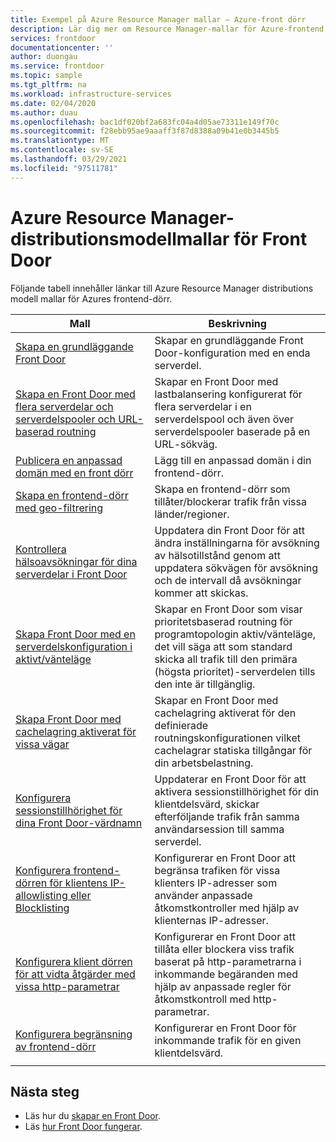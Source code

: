 ```yaml
---
title: Exempel på Azure Resource Manager mallar – Azure-front dörr
description: Lär dig mer om Resource Manager-mallar för Azure-frontend, inklusive mallar för att skapa en grundläggande frontend-dörr och konfigurera en begränsning för front dörr.
services: frontdoor
documentationcenter: ''
author: duongau
ms.service: frontdoor
ms.topic: sample
ms.tgt_pltfrm: na
ms.workload: infrastructure-services
ms.date: 02/04/2020
ms.author: duau
ms.openlocfilehash: bac1df020bf2a683fc04a4d05ae73311e149f70c
ms.sourcegitcommit: f28ebb95ae9aaaff3f87d8388a09b41e0b3445b5
ms.translationtype: MT
ms.contentlocale: sv-SE
ms.lasthandoff: 03/29/2021
ms.locfileid: "97511781"
---
```

# <a name="azure-resource-manager-deployment-model-templates-for-front-door"></a>Azure Resource Manager-distributionsmodellmallar för Front Door

Följande tabell innehåller länkar till Azure Resource Manager distributions modell mallar för Azures frontend-dörr. 

| Mall | Beskrivning |
| ---| ---|
| [Skapa en grundläggande Front Door](https://github.com/Azure/azure-quickstart-templates/tree/master/101-front-door-create-basic)| Skapar en grundläggande Front Door-konfiguration med en enda serverdel. |
| [Skapa en Front Door med flera serverdelar och serverdelspooler och URL-baserad routning](https://github.com/Azure/azure-quickstart-templates/tree/master/101-front-door-create-multiple-backends)| Skapar en Front Door med lastbalansering konfigurerat för flera serverdelar i en serverdelspool och även över serverdelspooler baserade på en URL-sökväg. |
| [Publicera en anpassad domän med en front dörr](https://github.com/Azure/azure-quickstart-templates/tree/master/101-front-door-custom-domain)| Lägg till en anpassad domän i din frontend-dörr. |
| [Skapa en frontend-dörr med geo-filtrering](https://github.com/Azure/azure-quickstart-templates/tree/master/101-front-door-geo-filtering)| Skapa en frontend-dörr som tillåter/blockerar trafik från vissa länder/regioner. |
| [Kontrollera hälsoavsökningar för dina serverdelar i Front Door](https://github.com/Azure/azure-quickstart-templates/tree/master/201-front-door-health-probes)| Uppdatera din Front Door för att ändra inställningarna för avsökning av hälsotillstånd genom att uppdatera sökvägen för avsökning och de intervall då avsökningar kommer att skickas. |
| [Skapa Front Door med en serverdelskonfiguration i aktivt/vänteläge](https://github.com/Azure/azure-quickstart-templates/tree/master/201-front-door-priority-lb)| Skapar en Front Door som visar prioritetsbaserad routning för programtopologin aktiv/vänteläge, det vill säga att som standard skicka all trafik till den primära (högsta prioritet)-serverdelen tills den inte är tillgänglig. |
| [Skapa Front Door med cachelagring aktiverat för vissa vägar](https://github.com/Azure/azure-quickstart-templates/tree/master/201-front-door-create-caching)| Skapar en Front Door med cachelagring aktiverat för den definierade routningskonfigurationen vilket cachelagrar statiska tillgångar för din arbetsbelastning. |
| [Konfigurera sessionstillhörighet för dina Front Door-värdnamn](https://github.com/Azure/azure-quickstart-templates/tree/master/201-front-door-session-affinity) | Uppdaterar en Front Door för att aktivera sessionstillhörighet för din klientdelsvärd, skickar efterföljande trafik från samma användarsession till samma serverdel. |
| [Konfigurera frontend-dörren för klientens IP-allowlisting eller Blocklisting](https://github.com/Azure/azure-quickstart-templates/tree/master/201-front-door-waf-clientip)| Konfigurerar en Front Door att begränsa trafiken för vissa klienters IP-adresser som använder anpassade åtkomstkontroller med hjälp av klienternas IP-adresser. |
| [Konfigurera klient dörren för att vidta åtgärder med vissa http-parametrar](https://github.com/Azure/azure-quickstart-templates/tree/master/201-front-door-waf-http-params)| Konfigurerar en Front Door att tillåta eller blockera viss trafik baserat på http-parametrarna i inkommande begäranden med hjälp av anpassade regler för åtkomstkontroll med http-parametrar. |
| [Konfigurera begränsning av frontend-dörr](https://github.com/Azure/azure-quickstart-templates/tree/master/201-front-door-rate-limiting)| Konfigurerar en Front Door för inkommande trafik för en given klientdelsvärd. |
| | |

## <a name="next-steps"></a>Nästa steg

- Läs hur du [skapar en Front Door](quickstart-create-front-door.md).
- Läs [hur Front Door fungerar](front-door-routing-architecture.md).
